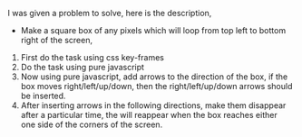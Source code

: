

I was given a problem to solve, here is the description, 

* Make a square box of any pixels  which will loop from top left to bottom right of the screen,
 1. First do the task using css key-frames
 2. Do the task using pure javascript
 3. Now using pure javascript, add arrows to the direction of the box, if the box moves right/left/up/down, then the right/left/up/down arrows should be inserted.
 4. After inserting arrows in the following directions, make them disappear after a particular time, the will reappear when the box reaches either one side of the corners of the screen. 






